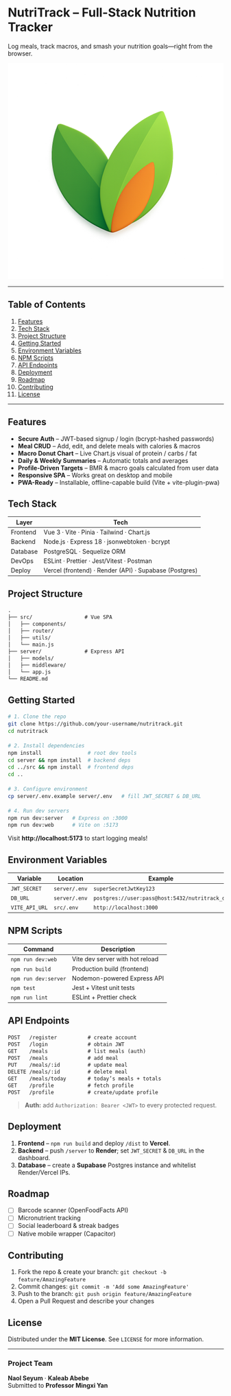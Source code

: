 # NutriTrack – Full-Stack Nutrition Tracker 

Log meals, track macros, and smash your nutrition goals—right from the browser.

![Logo](src/images/nutrilogo.png)

---

## Table of Contents
1. [Features](#features)
2. [Tech Stack](#tech-stack)
3. [Project Structure](#project-structure)
4. [Getting Started](#getting-started)
5. [Environment Variables](#environment-variables)
6. [NPM Scripts](#npm-scripts)
7. [API Endpoints](#api-endpoints)
8. [Deployment](#deployment)
9. [Roadmap](#roadmap)
10. [Contributing](#contributing)
11. [License](#license)

---

## Features
- **Secure Auth** – JWT-based signup / login (bcrypt-hashed passwords)
- **Meal CRUD** – Add, edit, and delete meals with calories & macros
- **Macro Donut Chart** – Live Chart.js visual of protein / carbs / fat
- **Daily & Weekly Summaries** – Automatic totals and averages
- **Profile-Driven Targets** – BMR & macro goals calculated from user data
- **Responsive SPA** – Works great on desktop and mobile
- **PWA-Ready** – Installable, offline-capable build (Vite + vite-plugin-pwa)

## Tech Stack
| Layer    | Tech                                                    |
|----------|---------------------------------------------------------|
| Frontend | Vue 3 · Vite · Pinia · Tailwind · Chart.js              |
| Backend  | Node.js · Express 18 · jsonwebtoken · bcrypt            |
| Database | PostgreSQL · Sequelize ORM                              |
| DevOps   | ESLint · Prettier · Jest/Vitest · Postman               |
| Deploy   | Vercel (frontend) · Render (API) · Supabase (Postgres)  |

## Project Structure
```
.
├── src/                 # Vue SPA
│   ├── components/
│   ├── router/
│   ├── utils/
│   └── main.js
├── server/              # Express API
│   ├── models/
│   ├── middleware/
│   └── app.js
└── README.md
```

## Getting Started
```bash
# 1. Clone the repo
git clone https://github.com/your-username/nutritrack.git
cd nutritrack

# 2. Install dependencies
npm install               # root dev tools
cd server && npm install  # backend deps
cd ../src && npm install  # frontend deps
cd ..

# 3. Configure environment
cp server/.env.example server/.env   # fill JWT_SECRET & DB_URL

# 4. Run dev servers
npm run dev:server   # Express on :3000
npm run dev:web      # Vite on :5173
```
Visit **http://localhost:5173** to start logging meals!

## Environment Variables
| Variable        | Location       | Example                                         |
|-----------------|----------------|-------------------------------------------------|
| `JWT_SECRET`    | `server/.env`  | `superSecretJwtKey123`                          |
| `DB_URL`        | `server/.env`  | `postgres://user:pass@host:5432/nutritrack_db`  |
| `VITE_API_URL`  | `src/.env`     | `http://localhost:3000`                         |

## NPM Scripts
| Command              | Description                       |
|----------------------|-----------------------------------|
| `npm run dev:web`    | Vite dev server with hot reload   |
| `npm run build`      | Production build (frontend)       |
| `npm run dev:server` | Nodemon-powered Express API       |
| `npm test`           | Jest + Vitest unit tests          |
| `npm run lint`       | ESLint + Prettier check           |

## API Endpoints
```
POST   /register          # create account
POST   /login             # obtain JWT
GET    /meals             # list meals (auth)
POST   /meals             # add meal
PUT    /meals/:id         # update meal
DELETE /meals/:id         # delete meal
GET    /meals/today       # today’s meals + totals
GET    /profile           # fetch profile
POST   /profile           # create/update profile
```
> **Auth:** add `Authorization: Bearer <JWT>` to every protected request.

## Deployment
1. **Frontend** – `npm run build` and deploy `/dist` to **Vercel**.  
2. **Backend** – push `/server` to **Render**; set `JWT_SECRET` & `DB_URL` in the dashboard.  
3. **Database** – create a **Supabase** Postgres instance and whitelist Render/Vercel IPs.

## Roadmap
- [ ] Barcode scanner (OpenFoodFacts API)  
- [ ] Micronutrient tracking  
- [ ] Social leaderboard & streak badges  
- [ ] Native mobile wrapper (Capacitor)

## Contributing
1. Fork the repo & create your branch: `git checkout -b feature/AmazingFeature`
2. Commit changes: `git commit -m 'Add some AmazingFeature'`
3. Push to the branch: `git push origin feature/AmazingFeature`
4. Open a Pull Request and describe your changes

## License
Distributed under the **MIT License**. See `LICENSE` for more information.

---

### Project Team
**Naol Seyum** · **Kaleab Abebe**  
Submitted to **Professor Mingxi Yan**

